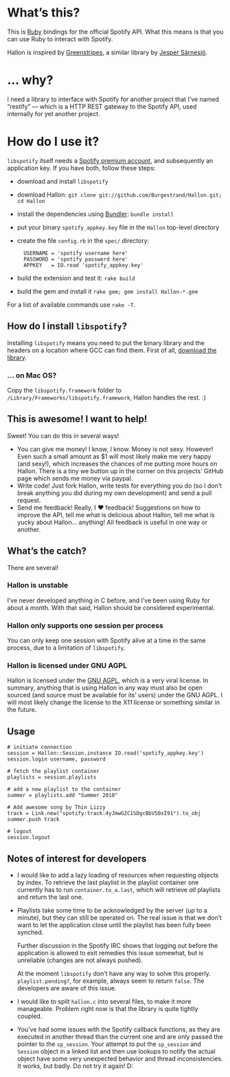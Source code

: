 # What’s this?
This is [Ruby](http://www.ruby-lang.org/en/) bindings for the official Spotify API. What this means is that you can use Ruby to interact with Spotify.

Hallon is inspired by [Greenstripes](http://github.com/sarnesjo/greenstripes), a similar library by [Jesper Särnesjö](http://jesper.sarnesjo.org/).

# … why?
I need a library to interface with Spotify for another project that I’ve named “restify” — which is a HTTP REST gateway to the Spotify API, used internally for yet another project.

# How do I use it?
`libspotify` itself needs a [Spotify premium account](https://www.spotify.com/se/get-spotify/premium/), and subsequently an application key. If you have both, follow these steps:

- download and install `libspotify`
- download Hallon: `git clone git://github.com/Burgestrand/Hallon.git; cd Hallon`
- install the dependencies using [Bundler](http://gembundler.com/): `bundle install`
- put your binary `spotify_appkey.key` file in the `Hallon` top-level directory
- create the file `config.rb` in the `spec/` directory:
          
        USERNAME = 'spotify username here'
        PASSWORD = 'spotify password here'
        APPKEY   = IO.read 'spotify_appkey.key'
          
- build the extension and test it: `rake build`
- build the gem and install it `rake gem; gem install Hallon-*.gem`

For a list of available commands use `rake -T`.

## How do I install `libspotify`?
Installing `libspotify` means you need to put the binary library and the headers on a location where GCC can find them. First of all, [download the library](https://developer.spotify.com/en/libspotify/overview/).

### … on Mac OS?
Copy the `libspotify.framework` folder to `/Library/Frameworks/libspotify.framework`, Hallon handles the rest. :)

## This is awesome! I want to help!
Sweet! You can do this in several ways!

- You can give me money! I know, I know. Money is not sexy. However! Even such a small amount as $1 will most likely make me very happy (and sexy!), which increases the chances of me putting more hours on Hallon. There is a tiny we button up in the corner on this projects’ GitHub page which sends me money via paypal.
- Write code! Just fork Hallon, write tests for everything you do (so I don’t break anything you did during my own development) and send a pull request.
- Send me feedback! Really, I ❤ feedback! Suggestions on how to improve the API, tell me what is delicious about Hallon, tell me what is yucky about Hallon… anything! All feedback is useful in one way or another.

## What’s the catch?
There are several!

### Hallon is unstable
I’ve never developed anything in C before, and I’ve been using Ruby for about a month. With that said, Hallon should be considered experimental.

### Hallon only supports one session per process
You can only keep one session with Spotify alive at a time in the same process, due to a limitation of `libspotify`.

### Hallon is licensed under GNU AGPL
Hallon is licensed under the [GNU AGPL](http://www.gnu.org/licenses/agpl-3.0.html), which is a very viral license. In summary, anything that is using Hallon in any way must also be open sourced (and source must be available for its’ users) under the GNU AGPL. I will most likely change the license to the X11 license or something similar in the future.

## Usage

    # initiate connection
    session = Hallon::Session.instance IO.read('spotify_appkey.key')
    session.login username, password
    
    # fetch the playlist container
    playlists = session.playlists
    
    # add a new playlist to the container
    summer = playlists.add "Summer 2010"
    
    # Add awesome song by Thin Lizzy
    track = Link.new("spotify:track:4yJmwG2C1SDgcBbV50xI91").to_obj
    summer.push track

    # logout
    session.logout

## Notes of interest for developers
- I would like to add a lazy loading of resources when requesting objects by index. To retrieve the last playlist in the playlist container one currently has to run `container.to_a.last`, which will retrieve *all* playlists and return the last one.

- Playlists take some time to be acknowledged by the server (up to a minute), but they can still be operated on. The real issue is that we don’t want to let the application close until the playlist has been fully been synched.

  Further discussion in the Spotify IRC shows that logging out before the application is allowed to exit remedies this issue somewhat, but is unreliable (changes are not always pushed).
  
  At the moment `libspotify` don’t have any way to solve this properly. `playlist.pending?`, for example, always seem to return `false`. The developers are aware of this issue.
  
- I would like to split `hallon.c` into several files, to make it more manageable. Problem right now is that the library is quite tightly coupled.

- You’ve had some issues with the Spotify callback functions, as they are executed in another thread than the current one and are only passed the pointer to the `sp_session`. Your attempt to put the `sp_session` and `Session` object in a linked list and then use lookups to notify the actual object have some very unexpected behavior and thread inconsistencies. It works, but badly. Do not try it again! D: